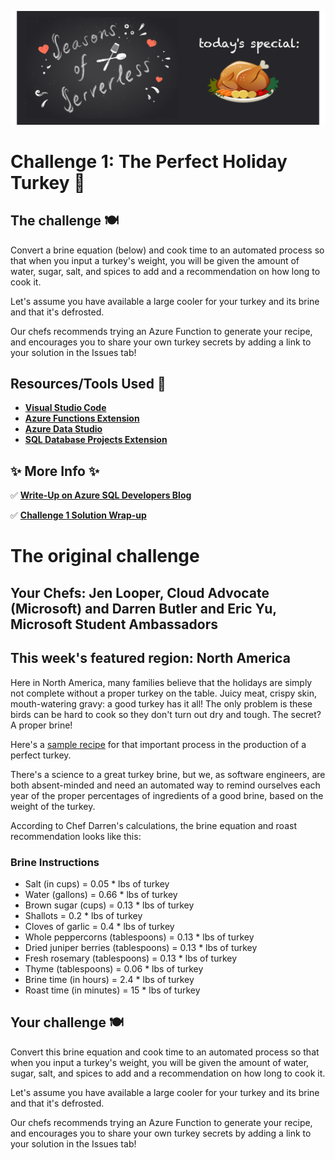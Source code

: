 ![banner](graphics/banner-1.png)

# Challenge 1: The Perfect Holiday Turkey 🦃

## The challenge 🍽 

Convert a brine equation (below) and cook time to an automated process so that when you input a turkey's weight, you will be given the amount of water, sugar, salt, and spices to add and a recommendation on how long to cook it.

Let's assume you have available a large cooler for your turkey and its brine and that it's defrosted.

Our chefs recommends trying an Azure Function to generate your recipe, and encourages you to share your own turkey secrets by adding a link to your solution in the Issues tab!

## Resources/Tools Used 🚀

-   **[Visual Studio Code](https://code.visualstudio.com/?WT.mc_id=academic-10922-cxa)**
-   **[Azure Functions Extension](https://marketplace.visualstudio.com/items?itemName=ms-azuretools.vscode-azurefunctions&WT.mc_id=academic-10922-cxa)**
-   **[Azure Data Studio](https://docs.microsoft.com/sql/azure-data-studio/download-azure-data-studio)**
-   **[SQL Database Projects Extension](https://aka.ms/azuredatastudio-sqlprojects)**


## ✨ More Info ✨

  ✅ **[Write-Up on Azure SQL Developers Blog](https://devblogs.microsoft.com/azure-sql/seasons-of-serverless-challenge-1-azure-functions-and-azure-sql-database-serverless/)**
  
  ✅ **[Challenge 1 Solution Wrap-up](https://dev.to/azure/seasonsofserverless-solution-1-developing-the-perfect-holiday-turkey-2p3f)**
  

# The original challenge

## Your Chefs: Jen Looper, Cloud Advocate (Microsoft) and Darren Butler and Eric Yu, Microsoft Student Ambassadors

## This week's featured region: North America

Here in North America, many families believe that the holidays are simply not complete without a proper turkey on the table. Juicy meat, crispy skin, mouth-watering gravy: a good turkey has it all! The only problem is these birds can be hard to cook so they don't turn out dry and tough. The secret? A proper brine! 

Here's a [sample recipe](https://www.aspicyperspective.com/best-turkey-brine-recipe/) for that important process in the production of a perfect turkey.

There's a science to a great turkey brine, but we, as software engineers, are both absent-minded and need an automated way to remind ourselves each year of the proper percentages of ingredients of a good brine, based on the weight of the turkey.

According to Chef Darren's calculations, the brine equation and roast recommendation looks like this:
### Brine Instructions

- Salt (in cups) = 0.05 * lbs of turkey
- Water (gallons) = 0.66 *  lbs of turkey
- Brown sugar (cups)  = 0.13 * lbs of turkey
- Shallots = 0.2 * lbs of turkey
- Cloves of garlic = 0.4 * lbs of turkey
- Whole peppercorns (tablespoons) = 0.13 * lbs of turkey
- Dried juniper berries (tablespoons) = 0.13 * lbs of turkey
- Fresh rosemary (tablespoons) = 0.13 * lbs of turkey
- Thyme (tablespoons) = 0.06 * lbs of turkey
- Brine time (in hours) = 2.4 * lbs of turkey
- Roast time (in minutes) = 15 * lbs of turkey

## Your challenge 🍽 

Convert this brine equation and cook time to an automated process so that when you input a turkey's weight, you will be given the amount of water, sugar, salt, and spices to add and a recommendation on how long to cook it.

Let's assume you have available a large cooler for your turkey and its brine and that it's defrosted.

Our chefs recommends trying an Azure Function to generate your recipe, and encourages you to share your own turkey secrets by adding a link to your solution in the Issues tab!



